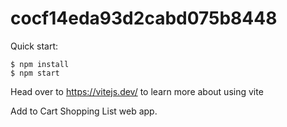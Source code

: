 # cocf14eda93d2cabd075b8448

Quick start:

```
$ npm install
$ npm start
````

Head over to https://vitejs.dev/ to learn more about using vite

Add to Cart Shopping List web app.


